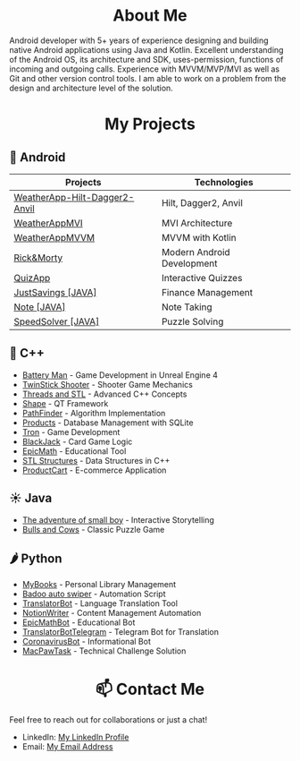 
<h1 align="center">About Me</h1>

Android developer with 5+ years of experience 
designing and building native Android 
applications using Java and Kotlin. Excellent 
understanding of the Android OS, its 
architecture and SDK, uses-permission, 
functions of incoming and outgoing calls. 
Experience with MVVM/MVP/MVI as well as 
Git and other version control tools. I am able 
to work on a problem from the design and 
architecture level of the solution.

<h1 align="center">My Projects</h1>

## 👻 Android

| Projects | Technologies |
|----------|--------------|
| [WeatherApp-Hilt-Dagger2-Anvil](https://github.com/PanVova/WeatherAPI-Hilt) | Hilt, Dagger2, Anvil |
| [WeatherAppMVI](https://github.com/PanVova/Weather-App-MVI) | MVI Architecture |
| [WeatherAppMVVM](https://github.com/PanVova/Weather-App-Kotlin) | MVVM with Kotlin |
| [Rick&Morty](https://github.com/PanVova/Rick-Morty-Android) | Modern Android Development |
| [QuizApp](https://github.com/PanVova/QuizApp) | Interactive Quizzes |
| [JustSavings [JAVA]](https://github.com/PanVova/JustSavings-Java-android) | Finance Management |
| [Note [JAVA]](https://github.com/PanVova/Note-java-android) | Note Taking |
| [SpeedSolver [JAVA]](https://github.com/PanVova/SpeedSolver-Java-android) | Puzzle Solving |

## 🎩 C++

- [Battery Man](https://github.com/PanVova/Battery-Man-CPP-UE4) - Game Development in Unreal Engine 4
- [TwinStick Shooter](https://github.com/PanVova/TwinStick-Shooter-CPP-UE4) - Shooter Game Mechanics
- [Threads and STL](https://github.com/PanVova/Threads-and-STL-CPP) - Advanced C++ Concepts
- [Shape](https://github.com/PanVova/Shape-CPP-QT) - QT Framework
- [PathFinder](https://github.com/PanVova/PathFinder-CPP) - Algorithm Implementation
- [Products](https://github.com/PanVova/Products-CPP-SQLITE) - Database Management with SQLite
- [Tron](https://github.com/PanVova/Tron-CPP) - Game Development
- [BlackJack](https://github.com/PanVova/BlackJack-CPP) - Card Game Logic
- [EpicMath](https://github.com/PanVova/Epic-Math-CPP-QT) - Educational Tool
- [STL Structures](https://github.com/PanVova/STL_Structures-CPP) - Data Structures in C++
- [ProductCart](https://github.com/PanVova/ProductCart-CPP-QT) - E-commerce Application

## ☀️ Java

- [The adventure of small boy](https://github.com/PanVova/The-adventure-of-small-boy-java) - Interactive Storytelling
- [Bulls and Cows](https://github.com/PanVova/BullsAndCows-Java-TelegramAPI) - Classic Puzzle Game

## 🌶 Python

- [MyBooks](https://github.com/PanVova/MyBooks-Python-Tkinter) - Personal Library Management
- [Badoo auto swiper](https://github.com/PanVova/BadooAutoSwiper-Python) - Automation Script
- [TranslatorBot](https://github.com/PanVova/TranslatorBot-Python) - Language Translation Tool
- [NotionWriter](https://github.com/PanVova/NotionWriter-Python) - Content Management Automation
- [EpicMathBot](https://github.com/PanVova/EpicMathBot-Python) - Educational Bot
- [TranslatorBotTelegram](https://github.com/PanVova/TranslatorBotTelegram-Python) - Telegram Bot for Translation
- [CoronavirusBot](https://github.com/PanVova/CoronavirusBot-Python) - Informational Bot
- [MacPawTask](https://github.com/PanVova/MacPawTask-Python) - Technical Challenge Solution

<h1 align="center">📫 Contact Me</h1>

Feel free to reach out for collaborations or just a chat!

- LinkedIn: [My LinkedIn Profile](https://www.linkedin.com/in/volodymyr-p-80298515a/)
- Email: [My Email Address](mailto:panvovandrik@gmail.com)
